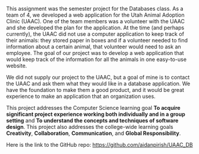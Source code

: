 This assignment was the semester project for the Databases class. As a team of 4, we developed a web application for the Utah Animal Adoption Clinic (UAAC). One of the team members was a volunteer with the UAAC and she developed the plan for the application. At the time (and perhaps currently), the UAAC did not use a computer application to keep track of their animals: they stored paper in boxes and if a volunteer needed to find information about a certain animal, that volunteer would need to ask an employee. The goal of our project was to develop a web application that would keep track of the information for all the animals in one easy-to-use website.

We did not supply our project to the UAAC, but a goal of mine is to contact the UAAC and ask them what they would like in a database application. We have the foundation to make them a good product, and it would be great experience to make an application that an organization uses.

This project addresses the Computer Science learning goal **To acquire significant project experience working both individually and in a group setting** and **To understand the concepts and techniques of software design**.	This project also addresses the college-wide learning goals **Creativity**, **Collaboration**, **Communication**, and **Global Responsibility**.

Here is the link to the GitHub repo: https://github.com/aidanpirish/UAAC_DB
